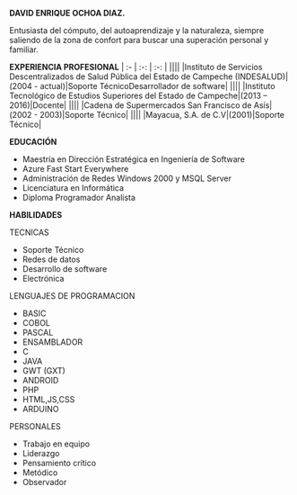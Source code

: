 **DAVID ENRIQUE OCHOA DIAZ.**

Entusiasta del cómputo, del autoaprendizaje y la naturaleza, siempre saliendo de la zona de confort para buscar una superación personal y familiar.

**EXPERIENCIA PROFESIONAL**
| :- | :-: | :-: |
||||
|Instituto de Servicios Descentralizados de Salud Pública del Estado de Campeche (INDESALUD)|(2004 - actual)|Soporte TécnicoDesarrollador de software|
||||
|Instituto Tecnológico de Estudios Superiores del Estado de Campeche|(2013 – 2016)|Docente|
||||
|Cadena de Supermercados San Francisco de Asís|(2002 - 2003)|Soporte Técnico|
||||
|Mayacua, S.A. de C.V|(2001)|Soporte Técnico|

**EDUCACIÓN**

- Maestría en Dirección Estratégica en Ingeniería de Software
- Azure Fast Start Everywhere
- Administración de Redes Windows 2000 y MSQL Server
- Licenciatura en Informática
- Diploma Programador Analista

**HABILIDADES**

TECNICAS

- Soporte Técnico
- Redes de datos
- Desarrollo de software
- Electrónica

LENGUAJES DE PROGRAMACION

- BASIC
- COBOL
- PASCAL
- ENSAMBLADOR
- C
- JAVA
- GWT (GXT)
- ANDROID
- PHP
- HTML,JS,CSS
- ARDUINO

PERSONALES

- Trabajo en equipo
- Liderazgo
- Pensamiento crítico
- Metódico
- Observador
